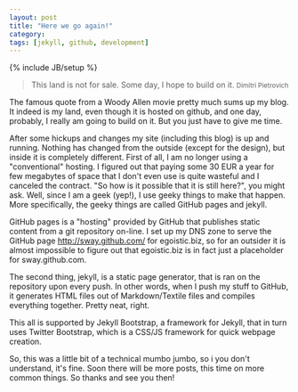 ```yaml
---
layout: post
title: "Here we go again!"
category:  
tags: [jekyll, github, development]
---
```

{% include JB/setup %}

> This land is not for sale. Some day, I hope to build on it.
> <small>Dimitri Pietrovich</small>

The famous quote from a Woody Allen movie pretty much sums up my blog.
It indeed is my land, even though it is hosted on github, and one day,
probably, I really am going to build on it. But you just have to give me
time.

After some hickups and changes my site (including this blog) is up and
running. Nothing has changed from the outside (except for the design),
but inside it is completely different. First of all, I am no longer
using a "conventional" hosting. I figured out that paying some 30 EUR a
year for few megabytes of space that I don't even use is quite wasteful
and I canceled the contract. "So how is it possible that it is still
here?", you might ask. Well, since I am a geek (yep!), I use geeky
things to make that happen. More specifically, the geeky things are
called GitHub pages and jekyll.

GitHub pages is a "hosting" provided by GitHub that publishes static
content from a git repository on-line. I set up my DNS zone to serve the
GitHub page http://sway.github.com/ for egoistic.biz, so for an outsider
it is almost impossible to figure out that egoistic.biz is in fact just
a placeholder for sway.github.com.

The second thing, jekyll, is a static page generator, that is ran on the
repository upon every push. In other words, when I push my stuff to
GitHub, it generates HTML files out of Markdown/Textile files and
compiles everything together. Pretty neat, right.

This all is supported by Jekyll Bootstrap, a framework for Jekyll, that
in turn uses Twitter Bootstrap, which is a CSS/JS framework for quick
webpage creation.

So, this was a little bit of a technical mumbo jumbo, so i you don't
understand, it's fine. Soon there will be more posts, this time on more
common things. So thanks and see you then!
